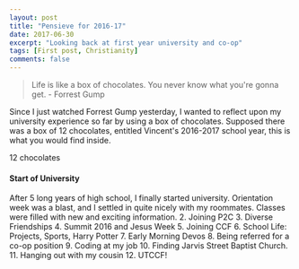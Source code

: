 ```yaml
---
layout: post
title: "Pensieve for 2016-17"
date: 2017-06-30
excerpt: "Looking back at first year university and co-op"
tags: [First post, Christianity]
comments: false
---
```


> Life is like a box of chocolates. You never know what you're gonna get. - Forrest Gump

Since I just watched Forrest Gump yesterday, I wanted to reflect upon my university experience so far by using a box of chocolates. Supposed there was a box of 12 chocolates, entitled Vincent's 2016-2017 school year, this is what you would find inside.

12 chocolates

#### Start of University

After 5 long years of high school, I finally started university. Orientation week was a blast, and I settled in quite nicely with my roommates. Classes were filled with new and exciting information.
2. Joining P2C
3. Diverse Friendships
4. Summit 2016 and Jesus Week
5. Joining CCF
6. School Life: Projects, Sports, Harry Potter
7. Early Morning Devos
8. Being referred for a co-op position
9. Coding at my job
10. Finding Jarvis Street Baptist Church.
11. Hanging out with my cousin
12. UTCCF!
